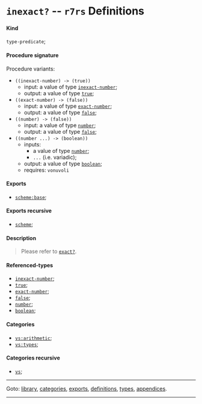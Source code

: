 

<a id='definition__r7rs__inexact_3f'></a>

# `inexact?` -- `r7rs` Definitions


<a id='definition__r7rs__inexact_3f__kind'></a>

#### Kind

`type-predicate`;


<a id='definition__r7rs__inexact_3f__procedure-signature'></a>

#### Procedure signature

Procedure variants:
 * `((inexact-number) -> (true))`
   * input: a value of type [`inexact-number`](../../r7rs/types/inexact-number.md#type__r7rs__inexact-number);
   * output: a value of type [`true`](../../r7rs/types/true.md#type__r7rs__true);
 * `((exact-number) -> (false))`
   * input: a value of type [`exact-number`](../../r7rs/types/exact-number.md#type__r7rs__exact-number);
   * output: a value of type [`false`](../../r7rs/types/false.md#type__r7rs__false);
 * `((number) -> (false))`
   * input: a value of type [`number`](../../r7rs/types/number.md#type__r7rs__number);
   * output: a value of type [`false`](../../r7rs/types/false.md#type__r7rs__false);
 * `((number ...) -> (boolean))`
   * inputs:
     * a value of type [`number`](../../r7rs/types/number.md#type__r7rs__number);
     * `...` (i.e. variadic);
   * output: a value of type [`boolean`](../../r7rs/types/boolean.md#type__r7rs__boolean);
   * requires: `vonuvoli`


<a id='definition__r7rs__inexact_3f__exports'></a>

#### Exports

 * [`scheme:base`](../../r7rs/exports/scheme_3a_base.md#export__r7rs__scheme_3a_base);


<a id='definition__r7rs__inexact_3f__exports-recursive'></a>

#### Exports recursive

 * [`scheme`](../../r7rs/exports/scheme.md#export__r7rs__scheme);


<a id='definition__r7rs__inexact_3f__description'></a>

#### Description

> Please refer to [`exact?`](../../r7rs/definitions/exact_3f.md#definition__r7rs__exact_3f).


<a id='definition__r7rs__inexact_3f__referenced-types'></a>

#### Referenced-types

 * [`inexact-number`](../../r7rs/types/inexact-number.md#type__r7rs__inexact-number);
 * [`true`](../../r7rs/types/true.md#type__r7rs__true);
 * [`exact-number`](../../r7rs/types/exact-number.md#type__r7rs__exact-number);
 * [`false`](../../r7rs/types/false.md#type__r7rs__false);
 * [`number`](../../r7rs/types/number.md#type__r7rs__number);
 * [`boolean`](../../r7rs/types/boolean.md#type__r7rs__boolean);


<a id='definition__r7rs__inexact_3f__categories'></a>

#### Categories

 * [`vs:arithmetic`](../../r7rs/categories/vs_3a_arithmetic.md#category__r7rs__vs_3a_arithmetic);
 * [`vs:types`](../../r7rs/categories/vs_3a_types.md#category__r7rs__vs_3a_types);


<a id='definition__r7rs__inexact_3f__categories-recursive'></a>

#### Categories recursive

 * [`vs`](../../r7rs/categories/vs.md#category__r7rs__vs);

----

Goto: [library](../../r7rs/_index.md#library__r7rs), [categories](../../r7rs/categories/_index.md#toc__r7rs__categories), [exports](../../r7rs/exports/_index.md#toc__r7rs__exports), [definitions](../../r7rs/definitions/_index.md#toc__r7rs__definitions), [types](../../r7rs/types/_index.md#toc__r7rs__types), [appendices](../../r7rs/appendices/_index.md#toc__r7rs__appendices).

----


